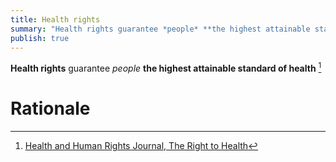 ```yaml
---
title: Health rights
summary: "Health rights guarantee *people* **the highest attainable standard of health**"
publish: true
---
```

**Health rights** guarantee *people* **the highest attainable standard of health** [^1]

# Rationale

[^1]: [Health and Human Rights Journal, The Right to Health](https://pmc.ncbi.nlm.nih.gov/articles/PMC9973503/)